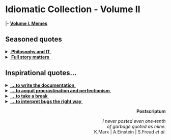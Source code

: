 # Idiomatic Collection - Volume II 

|- [**Volume I. Memes**](IT-memes.md)

## Seasoned quotes

<details>
<summary><ins>&nbsp;<b>Philosophy and IT</b>&nbsp;</ins></summary>

### _Immanuel Kant_ for domain-driven design

![Kant quote](https://img.shields.io/badge/Dare_to-know!-scarlet)

> The only **objects** of practical reason are therefore those of good and evil.\
> For by the former is meant an object necessarily desired according to a principle of reason;\
by the latter one necessarily shunned, also according to a principle of reason.

No mockery but a modest tribute to the 300th birthday of the considered one of the greatest philosophers.

<sup>🇩🇪</sup> <sub>Original: _Die alleinigen Objekte einer praktischen Vernunft sind also die vom Guten und Bösen. 
Denn durch das erstere versteht man einen notwendigen Gegenstand des Begehrungs-, 
durch das zweite des Verabscheuungsvermögens, beides aber nach einem Prinzip der Vernunft._\
_**Kritik der praktischen Vernunft, 1788**_<sub>

---------
</details>

<details>
<summary><ins>&nbsp;<b>Full story matters</b>&nbsp;</ins></summary>
  &nbsp;
  
> Where a calculator like ENIAC today is equipped with 18'000 vacuum tubes and weighs 30 tons, **computers in the future may** have only 1'000 vacuum tubes and perhaps **weigh only 1½ tons**.\
_Popular Mechanics, March 1949_

Wrongly quoted as futuristic cringe, it wasn't.

The same magazine over seven decades later: "Fully transistorized computer, the IBM 608, hit the market in late 1957. It weighed 1.2 tons."

---
</details>

## Inspirational quotes...

<details>
<summary><ins>&nbsp;<b>...to write the documentation</b>&nbsp;</ins></summary>
&nbsp;

> **Epistula non erubescit**\
_Marcus Tullius Cicero_ (106-43 BC)\
<sub>[Compiler too]</sub>

> **There's no such freak who wouldn't find a mate and there's**\
**no such nonsense that won't find a proper reader.**\
_Anton Chekhov_ (1860-1904), "Rules for novice writers"

> **Write what you know.**\
_Mark Twain_ (1835-1910)

> **_If you could know in what a dirty drain_**\
> **_The verse does grow without having shame,_** ...\
_Anna Akhmatova_ (1889-1866), 1964 Nobel Prize in Literature nominee\
"I have no use for odes in battles...", 1964

> **If they give you lined paper, write the other way.**\
_Juan Ramón Jiménez_ (1881-1958), 1956 Nobel Prize in Literature awardee\
**And so I invented the Monospace.**\
_George Williams_ (*assumed)

> **Gimme that torch, now!**\
_Ray Bradbury_ (1920-2012)\
after reading the _Twilight_ novel series,\
*assumed

---
</details>

<details>
<summary><ins>&nbsp;<b>...to acquit procrastination and perfectionism</b>&nbsp;</ins></summary>
  
#### King Solomon

> **For in much wisdom is much grief: and he that increaseth knowledge increaseth sorrow.**\
Ecclesiastes 1:18, Webster's Bible Translation.

#### Relief in the great

a) Pick a *da Vinci* quote, that motivates you to achieve.\
b) Remember he was aka Leonardo the Great Procrastinator (certified by the court).\
c) Optional: remember you aren't Leonardo.

#### Proverbs

> **The early bird catches the worm.**\
(Attributed to late bookworms)

#### That question is too good

#### Think like a grandmaster

> **... bear in mind these prudential rules, _viz._: having a good move, to seek for a better.**

_Domenico Lorenzo Ponziani_ (1719-1796), best known for chess writing\
Misattributed to _Emanuel Lasker_

#### East meets West

![Brevity - sibling of talent](https://img.shields.io/badge/Brevity-Sister_of_Talent-yellow)

> **Do only what only you can do.**\
_Edsger W. Dijkstra (1930-2002),_\
_computer scientist, known i.a. for Dijkstra's algorithm._

Not only the East grant us profound and eloquent teaching! What about this Mr. Kipling*? 

&nbsp;&nbsp;&nbsp;&nbsp;* <sub>"East is East, and West is West, and never the twain shall meet..."</sub>

#### Amulets against refactoring ⬇️

> Somewhere it's better to curse in the darkness than to light a single candle.\
(Attributed to _Ferdinand von Zepellin_ or _von Hindenburg_)

#### Handshake thru generations

> **There are three things that one can watch and one can do forever:\
water, fire, starry sky,** and **tasks, which others will commit**.\
_Earliest humans_ (ca. 300`000 ago)

---
</details>

<details>
<summary><ins>&nbsp;<b>...to take a break</b>&nbsp;</ins></summary>
 
#### German philosophy always rules

> **Don't believe any thought that wasn't born in the open air and with free movement.**<sup>🚶</sup>\
_Friedrich Wilhelm Nietzsche_ (1844-1900)\
> &nbsp;\
> **We should consider every day lost on which we have not danced at least once**.<sup>👯</sup>\
> _\*idem*_

&nbsp;&nbsp;&nbsp;&nbsp;&nbsp;&nbsp;&nbsp;<sup>🚶</sup> <sub>Full original: „So wenig als möglich sitzen; keinem Gedanken Glauben schenken, der nicht im Freien geboren ist und bei freier Bewegung – in dem nicht auch die Muskeln ein Fest feiern. Alle Vorteile kommen aus den Eingeweiden. – Das Sitzfleisch – ich sagte es schon einmal – die eigentliche Sünde wider den heiligen Geist.“\
 Ecce Homo. Wie man wird, was man ist (1889),</sub>\
&nbsp;&nbsp;&nbsp;&nbsp;&nbsp;&nbsp;&nbsp;<sup>👯</sup> <sub>Original: „Wir sollten jeden Tag als verloren betrachten, an dem wir nicht mindestens einmal getanzt haben.“</sub>

_Wir sollten jeden Tag als verloren betrachten, an dem wir nicht mindestens einmal getanzt haben._
 
---
</details>

<details>
<summary><ins>&nbsp;<b>...to interpret bugs the right way</b>&nbsp;</ins></summary>
&nbsp;

🚧... coming next ...🚧

---
</details>
<p dir="rtl"><b>Postscriptum</b><br/></p>
<p dir="rtl"><i>I never posted even one-tenth<br/>
.of garbage quoted as mine</i><br/>
.K.Marx | A.Einstein | S.Freud <i>et al</i></p>
 
